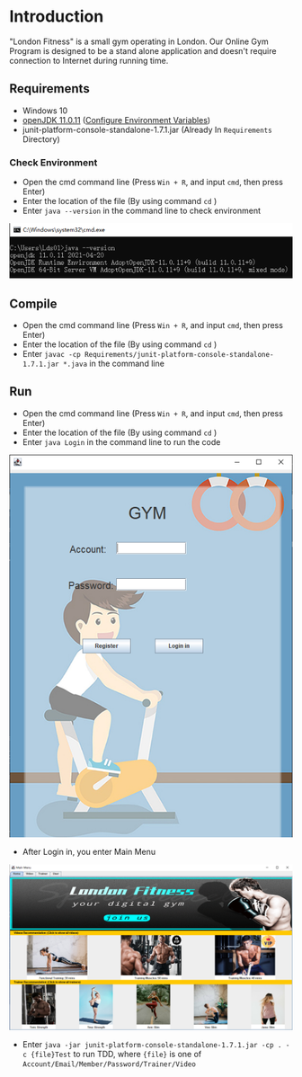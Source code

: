 # Introduction
"London Fitness" is a small gym operating in London. Our Online Gym Program is designed 
to be a stand alone application and doesn't require connection to Internet during running time.

## Requirements
- Windows 10
- [openJDK 11.0.11](https://github.com/AdoptOpenJDK/openjdk11-binaries/releases/download/jdk-11.0.11+9/OpenJDK11U-jdk_x64_windows_hotspot_11.0.11_9.msi)
([Configure Environment Variables](https://confluence.atlassian.com/doc/setting-the-java_home-variable-in-windows-8895.html))
- junit-platform-console-standalone-1.7.1.jar (Already In `Requirements` Directory)

### Check Environment
- Open the cmd command line (Press `Win + R`, and input `cmd`, then press Enter) 
- Enter the location of the file (By using command `cd` )
- Enter `java --version` in the command line to check environment

![Success Install Screenshot](Requirements/JavaVersion.png)

## Compile
- Open the cmd command line (Press `Win + R`, and input `cmd`, then press Enter) 
- Enter the location of the file (By using command `cd` )
- Enter `javac -cp Requirements/junit-platform-console-standalone-1.7.1.jar *.java` in the command line

## Run
- Open the cmd command line (Press `Win + R`, and input `cmd`, then press Enter) 
- Enter the location of the file (By using command `cd` )
- Enter `java Login` in the command line to run the code

![Login](Requirements/Login.png)

- After Login in, you enter Main Menu

![Login](Requirements/MainMenu.png)

- Enter `java -jar junit-platform-console-standalone-1.7.1.jar -cp . -c {file}Test` to run TDD, where
`{file}` is one of `Account/Email/Member/Password/Trainer/Video`